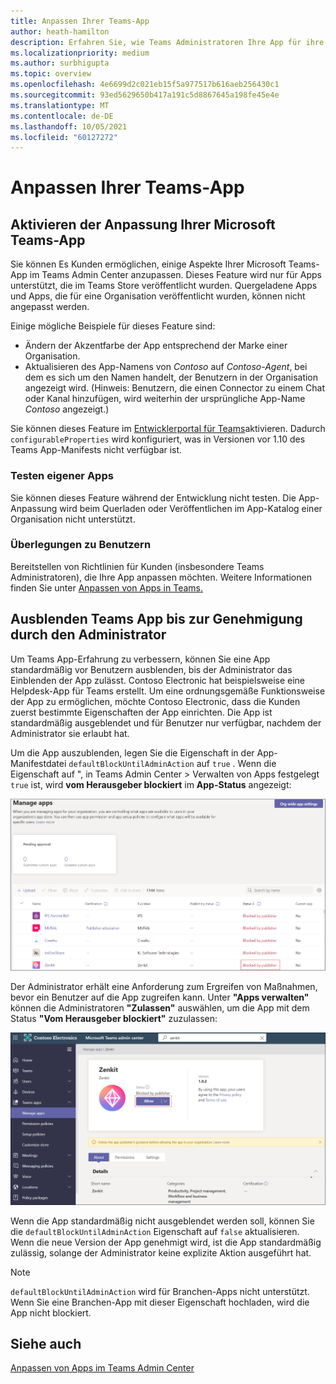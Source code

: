 ```yaml
---
title: Anpassen Ihrer Teams-App
author: heath-hamilton
description: Erfahren Sie, wie Teams Administratoren Ihre App für ihre Organisation anpassen können.
ms.localizationpriority: medium
ms.author: surbhigupta
ms.topic: overview
ms.openlocfilehash: 4e6699d2c021eb15f5a977517b616aeb256430c1
ms.sourcegitcommit: 93ed5629650b417a191c5d8867645a198fe45e4e
ms.translationtype: MT
ms.contentlocale: de-DE
ms.lasthandoff: 10/05/2021
ms.locfileid: "60127272"
---
```

# <a name="customize-your-teams-app"></a>Anpassen Ihrer Teams-App

## <a name="enable-your-microsoft-teams-app-to-be-customized"></a>Aktivieren der Anpassung Ihrer Microsoft Teams-App

Sie können Es Kunden ermöglichen, einige Aspekte Ihrer Microsoft Teams-App im Teams Admin Center anzupassen. Dieses Feature wird nur für Apps unterstützt, die im Teams Store veröffentlicht wurden. Quergeladene Apps und Apps, die für eine Organisation veröffentlicht wurden, können nicht angepasst werden.

Einige mögliche Beispiele für dieses Feature sind:

* Ändern der Akzentfarbe der App entsprechend der Marke einer Organisation.
* Aktualisieren des App-Namens von *Contoso* auf *Contoso-Agent*, bei dem es sich um den Namen handelt, der Benutzern in der Organisation angezeigt wird. (Hinweis: Benutzern, die einen Connector zu einem Chat oder Kanal hinzufügen, wird weiterhin der ursprüngliche App-Name *Contoso* angezeigt.)

Sie können dieses Feature im [Entwicklerportal für Teams](https://dev.teams.microsoft.com/home)aktivieren. Dadurch `configurableProperties` wird konfiguriert, was in Versionen vor 1.10 des Teams App-Manifests nicht verfügbar ist.

### <a name="test-your-app"></a>Testen eigener Apps

Sie können dieses Feature während der Entwicklung nicht testen. Die App-Anpassung wird beim Querladen oder Veröffentlichen im App-Katalog einer Organisation nicht unterstützt.

### <a name="user-considerations"></a>Überlegungen zu Benutzern

Bereitstellen von Richtlinien für Kunden (insbesondere Teams Administratoren), die Ihre App anpassen möchten. Weitere Informationen finden Sie unter [Anpassen von Apps in Teams.](/MicrosoftTeams/customize-apps)

## <a name="hide-teams-app-until-admin-approves"></a>Ausblenden Teams App bis zur Genehmigung durch den Administrator

Um Teams App-Erfahrung zu verbessern, können Sie eine App standardmäßig vor Benutzern ausblenden, bis der Administrator das Einblenden der App zulässt. Contoso Electronic hat beispielsweise eine Helpdesk-App für Teams erstellt. Um eine ordnungsgemäße Funktionsweise der App zu ermöglichen, möchte Contoso Electronic, dass die Kunden zuerst bestimmte Eigenschaften der App einrichten. Die App ist standardmäßig ausgeblendet und für Benutzer nur verfügbar, nachdem der Administrator sie erlaubt hat.

Um die App auszublenden, legen Sie die Eigenschaft in der App-Manifestdatei `defaultBlockUntilAdminAction` auf `true` . Wenn die Eigenschaft auf ", in Teams Admin Center > Verwalten von Apps festgelegt `true` ist, wird **vom Herausgeber blockiert** im **App-Status** angezeigt: 

![Verwalten von Apps, die vom Herausgeber blockiert werden](../../assets/images/apps-in-meetings/manageappsblockedapps.png)

Der Administrator erhält eine Anforderung zum Ergreifen von Maßnahmen, bevor ein Benutzer auf die App zugreifen kann. Unter **"Apps verwalten"** können die Administratoren **"Zulassen"** auswählen, um die App mit dem Status **"Vom Herausgeber blockiert"** zuzulassen:

![Verwalten von Apps](../../assets/images/apps-in-meetings/manageapp.png)

Wenn die App standardmäßig nicht ausgeblendet werden soll, können Sie die `defaultBlockUntilAdminAction` Eigenschaft auf `false` aktualisieren. Wenn die neue Version der App genehmigt wird, ist die App standardmäßig zulässig, solange der Administrator keine explizite Aktion ausgeführt hat.

> [!NOTE]
> `defaultBlockUntilAdminAction` wird für Branchen-Apps nicht unterstützt. Wenn Sie eine Branchen-App mit dieser Eigenschaft hochladen, wird die App nicht blockiert.

## <a name="see-also"></a>Siehe auch

[Anpassen von Apps im Teams Admin Center](/MicrosoftTeams/customize-apps)
